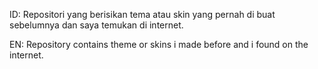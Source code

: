 ID: Repositori yang berisikan tema atau skin yang pernah di buat sebelumnya dan saya temukan di internet.

EN: Repository contains theme or skins i made before and i found on the internet.
